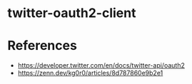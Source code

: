 # twitter-oauth2-client

# References
- https://developer.twitter.com/en/docs/twitter-api/oauth2
- https://zenn.dev/kg0r0/articles/8d787860e9b2e1